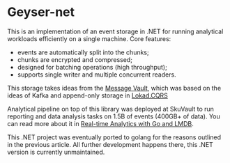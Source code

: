 # Geyser-net

This is an implementation of an event storage in .NET for running analytical 
workloads efficiently on a single machine. Core features:

- events are automatically split into the chunks;
- chunks are encrypted and compressed;
- designed for batching operations (high throughput);
- supports single writer and multiple concurrent readers.

This storage takes ideas from the [Message Vault](https://github.com/abdullin/messageVault),
which was based on the ideas of Kafka and append-only storage in [Lokad.CQRS](https://github.com/abdullin/lokad-cqrs)

Analytical pipeline on top of this library was deployed at SkuVault to run reporting and 
data analysis tasks on 1.5B of events (400GB+ of data). You can read more about it in
[Real-time Analytics with Go and LMDB](https://abdullin.com/bitgn/real-time-analytics/).

This .NET project was eventually ported to golang for the reasons outlined in the previous article. 
All further development happens there, this .NET version is currently unmaintained.
